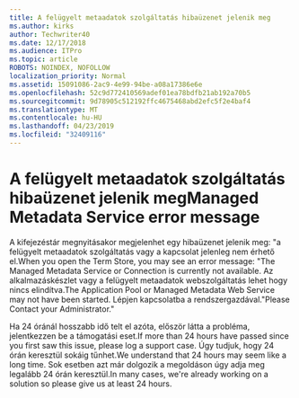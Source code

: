 ```yaml
---
title: A felügyelt metaadatok szolgáltatás hibaüzenet jelenik meg
ms.author: kirks
author: Techwriter40
ms.date: 12/17/2018
ms.audience: ITPro
ms.topic: article
ROBOTS: NOINDEX, NOFOLLOW
localization_priority: Normal
ms.assetid: 15091086-2ac9-4e99-94be-a08a17386e6e
ms.openlocfilehash: 52c9d772410569adef01ea78bdfb21ab192a70b5
ms.sourcegitcommit: 9d78905c512192ffc4675468abd2efc5f2e4baf4
ms.translationtype: MT
ms.contentlocale: hu-HU
ms.lasthandoff: 04/23/2019
ms.locfileid: "32409116"
---
```

# <a name="managed-metadata-service-error-message"></a><span data-ttu-id="b9d7e-102">A felügyelt metaadatok szolgáltatás hibaüzenet jelenik meg</span><span class="sxs-lookup"><span data-stu-id="b9d7e-102">Managed Metadata Service error message</span></span>

<span data-ttu-id="b9d7e-103">A kifejezéstár megnyitásakor megjelenhet egy hibaüzenet jelenik meg: "a felügyelt metaadatok szolgáltatás vagy a kapcsolat jelenleg nem érhető el.</span><span class="sxs-lookup"><span data-stu-id="b9d7e-103">When you open the Term Store, you may see an error message: "The Managed Metadata Service or Connection is currently not available.</span></span> <span data-ttu-id="b9d7e-104">Az alkalmazáskészlet vagy a felügyelt metaadatok webszolgáltatás lehet hogy nincs elindítva.</span><span class="sxs-lookup"><span data-stu-id="b9d7e-104">The Application Pool or Managed Metadata Web Service may not have been started.</span></span> <span data-ttu-id="b9d7e-105">Lépjen kapcsolatba a rendszergazdával."</span><span class="sxs-lookup"><span data-stu-id="b9d7e-105">Please Contact your Administrator."</span></span>
  
<span data-ttu-id="b9d7e-106">Ha 24 óránál hosszabb idő telt el azóta, először látta a probléma, jelentkezzen be a támogatási eset.</span><span class="sxs-lookup"><span data-stu-id="b9d7e-106">If more than 24 hours have passed since you first saw this issue, please log a support case.</span></span> <span data-ttu-id="b9d7e-107">Úgy tudjuk, hogy 24 órán keresztül sokáig tűnhet.</span><span class="sxs-lookup"><span data-stu-id="b9d7e-107">We understand that 24 hours may seem like a long time.</span></span> <span data-ttu-id="b9d7e-108">Sok esetben azt már dolgozik a megoldáson úgy adja meg legalább 24 órán keresztül.</span><span class="sxs-lookup"><span data-stu-id="b9d7e-108">In many cases, we're already working on a solution so please give us at least 24 hours.</span></span>
  

